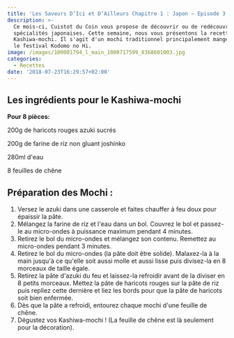 ```yaml
---
title: 'Les Saveurs D’Ici et D’Ailleurs Chapitre 1 : Japon – Episode 3 : Kashiwa-mochi'
description: >-
  Ce mois-ci, Cuistot du Coin vous propose de découvrir ou de redécouvrir des
  spécialités japonaises. Cette semaine, nous vous présentons la recette de
  Kashiwa-mochi. Il s'agit d'un mochi traditionnel principalement mangé pendant
  le festival Kodomo no Hi.
image: /images/100001794_l_main_1000717599_8368601003.jpg
categories:
  - Recettes
date: '2018-07-23T16:29:57+02:00'
---
```

## Les ingrédients pour le Kashiwa-mochi 

**Pour 8 pièces:**

200g de haricots rouges azuki sucrés

200g de farine de riz non gluant joshinko

280ml d'eau

8 feuilles de chêne



## Préparation des Mochi :

1. Versez le azuki dans une casserole et faites chauffer à feu doux pour épaissir la pâte.
2. Mélangez la farine de riz et l'eau dans un bol. Couvrez le bol et passez-le au micro-ondes à puissance maximum pendant 4 minutes.
3. Retirez le bol du micro-ondes et mélangez son contenu. Remettez au micro-ondes pendant 3 minutes.
4. Retirez le bol du micro-ondes (la pâte doit être solide). Malaxez-la à la main jusqu'à ce qu'elle soit aussi molle et aussi lisse puis divisez-la en 8 morceaux de taille égale.
5. Retirez la pâte d'azuki du feu et laissez-la refroidir avant de la diviser en 8 petits morceaux. Mettez la pâte de haricots rouges sur la pâte de riz puis repliez cette dernière et liez les bords pour que la pâte de haricots soit bien enfermée.
6. Dès que la pâte a refroidi, entourez chaque mochi d'une feuille de chêne.
7. Dégustez vos Kashiwa-mochi ! (La feuille de chêne est là seulement pour la  décoration).
